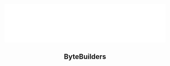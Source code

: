 <br/>
<div align="center">
  <a href="https://github.com/bytebuildz">
    <img src="test.svg" alt="Logo" width="100%" height="120">
  </a>
  
  <h2 align="center">ByteBuilders</h3>

  <p align="center">
  </p>
</div>
